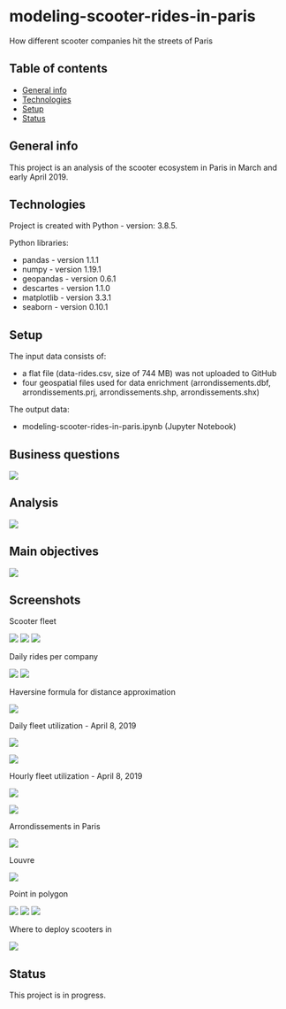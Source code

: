 # modeling-scooter-rides-in-paris
How different scooter companies hit the streets of Paris

 ## Table of contents
* [General info](#general-info)
* [Technologies](#technologies)
* [Setup](#setup)
* [Status](#status)

## General info
This project is an analysis of the scooter ecosystem in Paris in March and early April 2019. 
	
## Technologies
Project is created with Python - version: 3.8.5.

Python libraries:
* pandas - version 1.1.1
* numpy - version 1.19.1
* geopandas - version 0.6.1
* descartes - version 1.1.0
* matplotlib - version 3.3.1
* seaborn - version 0.10.1
  
## Setup
The input data consists of:
- a flat file (data-rides.csv, size of 744 MB) was not uploaded to GitHub
- four geospatial files used for data enrichment (arrondissements.dbf, arrondissements.prj, arrondissements.shp, arrondissements.shx)

The output data:
- modeling-scooter-rides-in-paris.ipynb (Jupyter Notebook)

## Business questions

![](./documentation/questions.png)

## Analysis

![](./documentation/table_of_contents.png)

## Main objectives

![](./documentation/main_objectives.png)

## Screenshots

Scooter fleet

![](./documentation/scooters_per_vendor_bar.png)
![](./documentation/scooters_per_vendor_line.png)
![](./documentation/scooter_fleet_agg.png)

Daily rides per company

![](./documentation/daily_rides_per_vendor.png)
![](./documentation/daily_rides_per_vendor2.png)

Haversine formula for distance approximation

![](./documentation/haversine_formula.png)

Daily fleet utilization - April 8, 2019

![](./documentation/daily_fleet_ut_def.png)

![](./documentation/daily_fleet_utilization_ratio.png)

Hourly fleet utilization - April 8, 2019

![](./documentation/hourly_fleet_ut_def.png)

![](./documentation/hourly_fleet_utilization_ratio.png)

Arrondissements in Paris

![](./documentation/arrondissements.png)

Louvre

![](./documentation/louvre.png)

Point in polygon

![](./documentation/point_in_polygon.png)
![](./documentation/shapefiles.png)
![](./documentation/geospatial_logic.png)

Where to deploy scooters in

![](./documentation/where_to_deploy_scooters_in.png)

## Status
This project is in progress.
